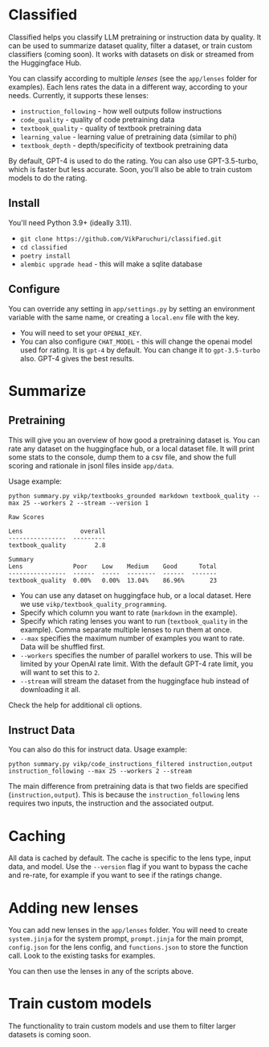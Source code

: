 # Classified

Classified helps you classify LLM pretraining or instruction data by quality.  It can be used to summarize dataset quality, filter a dataset, or train custom classifiers (coming soon). It works with datasets on disk or streamed from the Huggingface Hub.

You can classify according to multiple *lenses* (see the `app/lenses` folder for examples).  Each lens rates the data in a different way, according to your needs. Currently, it supports these lenses:

- `instruction_following` - how well outputs follow instructions
- `code_quality` - quality of code pretraining data
- `textbook_quality` - quality of textbook pretraining data
- `learning_value` - learning value of pretraining data (similar to phi)
- `textbook_depth` - depth/specificity of textbook pretraining data

By default, GPT-4 is used to do the rating.  You can also use GPT-3.5-turbo, which is faster but less accurate.  Soon, you'll also be able to train custom models to do the rating.

## Install

You'll need Python 3.9+ (ideally 3.11).

- `git clone https://github.com/VikParuchuri/classified.git`
- `cd classified`
- `poetry install`
- `alembic upgrade head` - this will make a sqlite database

## Configure

You can override any setting in `app/settings.py` by setting an environment variable with the same name, or creating a `local.env` file with the key.

- You will need to set your `OPENAI_KEY`.
- You can also configure `CHAT_MODEL` - this will change the openai model used for rating.  It is `gpt-4` by default.  You can change it to `gpt-3.5-turbo` also.  GPT-4 gives the best results.

# Summarize

## Pretraining

This will give you an overview of how good a pretraining dataset is.  You can rate any dataset on the huggingface hub, or a local dataset file.  It will print some stats to the console, dump them to a csv file, and show the full scoring and rationale in jsonl files inside `app/data`.

Usage example:

`python summary.py vikp/textbooks_grounded markdown textbook_quality --max 25 --workers 2 --stream --version 1`
    
    Raw Scores
    
    Lens                overall
    ----------------  ---------
    textbook_quality        2.8
    
    Summary
    Lens              Poor    Low    Medium    Good      Total
    ----------------  ------  -----  --------  ------  -------
    textbook_quality  0.00%   0.00%  13.04%    86.96%       23


- You can use any dataset on huggingface hub, or a local dataset.  Here we use `vikp/textbook_quality_programming`.
- Specify which column you want to rate (`markdown` in the example).
- Specify which rating lenses you want to run (`textbook_quality` in the example). Comma separate multiple lenses to run them at once.
- `--max` specifies the maximum number of examples you want to rate.  Data will be shuffled first.
- `--workers` specifies the number of parallel workers to use.  This will be limited by your OpenAI rate limit.  With the default GPT-4 rate limit, you will want to set this to `2`.
- `--stream` will stream the dataset from the huggingface hub instead of downloading it all.

Check the help for additional cli options.

## Instruct Data

You can also do this for instruct data.  Usage example:

`python summary.py vikp/code_instructions_filtered instruction,output instruction_following --max 25 --workers 2 --stream`

The main difference from pretraining data is that two fields are specified (`instruction,output`).  This is because the `instruction_following` lens requires two inputs, the instruction and the associated output.

# Caching

All data is cached by default.  The cache is specific to the lens type, input data, and model. Use the `--version` flag if you want to bypass the cache and re-rate, for example if you want to see if the ratings change.

# Adding new lenses

You can add new lenses in the `app/lenses` folder.  You will need to create `system.jinja` for the system prompt, `prompt.jinja` for the main prompt, `config.json` for the lens config, and `functions.json` to store the function call.  Look to the existing tasks for examples.

You can then use the lenses in any of the scripts above.

# Train custom models

The functionality to train custom models and use them to filter larger datasets is coming soon.